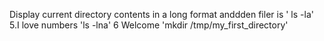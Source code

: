 Display current directory contents in a long format anddden filer is ' ls -la' 5.I love numbers 'ls -lna' 6 Welcome 'mkdir /tmp/my_first_directory'
